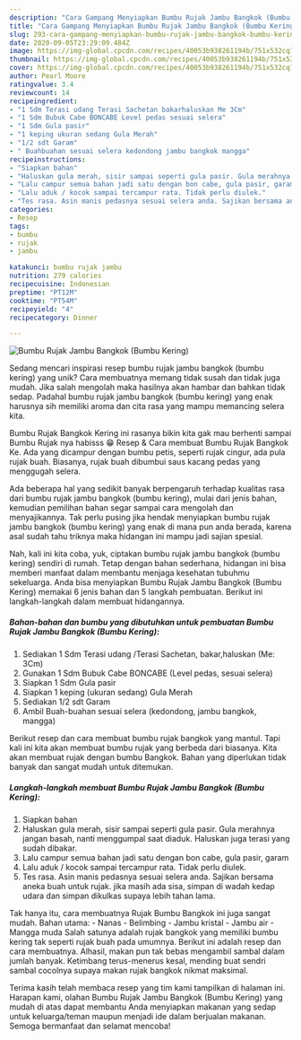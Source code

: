 ```yaml
---
description: "Cara Gampang Menyiapkan Bumbu Rujak Jambu Bangkok (Bumbu Kering), Sempurna"
title: "Cara Gampang Menyiapkan Bumbu Rujak Jambu Bangkok (Bumbu Kering), Sempurna"
slug: 293-cara-gampang-menyiapkan-bumbu-rujak-jambu-bangkok-bumbu-kering-sempurna
date: 2020-09-05T23:29:09.484Z
image: https://img-global.cpcdn.com/recipes/40053b938261194b/751x532cq70/bumbu-rujak-jambu-bangkok-bumbu-kering-foto-resep-utama.jpg
thumbnail: https://img-global.cpcdn.com/recipes/40053b938261194b/751x532cq70/bumbu-rujak-jambu-bangkok-bumbu-kering-foto-resep-utama.jpg
cover: https://img-global.cpcdn.com/recipes/40053b938261194b/751x532cq70/bumbu-rujak-jambu-bangkok-bumbu-kering-foto-resep-utama.jpg
author: Pearl Moore
ratingvalue: 3.4
reviewcount: 14
recipeingredient:
- "1 Sdm Terasi udang Terasi Sachetan bakarhaluskan Me 3Cm"
- "1 Sdm Bubuk Cabe BONCABE Level pedas sesuai selera"
- "1 Sdm Gula pasir"
- "1 keping ukuran sedang Gula Merah"
- "1/2 sdt Garam"
- " Buahbuahan sesuai selera kedondong jambu bangkok mangga"
recipeinstructions:
- "Siapkan bahan"
- "Haluskan gula merah, sisir sampai seperti gula pasir. Gula merahnya jangan basah, nanti menggumpal saat diaduk. Haluskan juga terasi yang sudah dibakar."
- "Lalu campur semua bahan jadi satu dengan bon cabe, gula pasir, garam"
- "Lalu aduk / kocok sampai tercampur rata. Tidak perlu diulek."
- "Tes rasa. Asin manis pedasnya sesuai selera anda. Sajikan bersama aneka buah untuk rujak. jika masih ada sisa, simpan di wadah kedap udara dan simpan dikulkas supaya lebih tahan lama."
categories:
- Resep
tags:
- bumbu
- rujak
- jambu

katakunci: bumbu rujak jambu 
nutrition: 279 calories
recipecuisine: Indonesian
preptime: "PT12M"
cooktime: "PT54M"
recipeyield: "4"
recipecategory: Dinner

---
```



![Bumbu Rujak Jambu Bangkok (Bumbu Kering)](https://img-global.cpcdn.com/recipes/40053b938261194b/751x532cq70/bumbu-rujak-jambu-bangkok-bumbu-kering-foto-resep-utama.jpg)

Sedang mencari inspirasi resep bumbu rujak jambu bangkok (bumbu kering) yang unik? Cara membuatnya memang tidak susah dan tidak juga mudah. Jika salah mengolah maka hasilnya akan hambar dan bahkan tidak sedap. Padahal bumbu rujak jambu bangkok (bumbu kering) yang enak harusnya sih memiliki aroma dan cita rasa yang mampu memancing selera kita.

Bumbu Rujak Bangkok Kering ini rasanya bikin kita gak mau berhenti sampai Bumbu Rujak nya habisss 😁 Resep &amp; Cara membuat Bumbu Rujak Bangkok Ke. Ada yang dicampur dengan bumbu petis, seperti rujak cingur, ada pula rujak buah. Biasanya, rujak buah dibumbui saus kacang pedas yang menggugah selera.

Ada beberapa hal yang sedikit banyak berpengaruh terhadap kualitas rasa dari bumbu rujak jambu bangkok (bumbu kering), mulai dari jenis bahan, kemudian pemilihan bahan segar sampai cara mengolah dan menyajikannya. Tak perlu pusing jika hendak menyiapkan bumbu rujak jambu bangkok (bumbu kering) yang enak di mana pun anda berada, karena asal sudah tahu triknya maka hidangan ini mampu jadi sajian spesial.


Nah, kali ini kita coba, yuk, ciptakan bumbu rujak jambu bangkok (bumbu kering) sendiri di rumah. Tetap dengan bahan sederhana, hidangan ini bisa memberi manfaat dalam membantu menjaga kesehatan tubuhmu sekeluarga. Anda bisa menyiapkan Bumbu Rujak Jambu Bangkok (Bumbu Kering) memakai 6 jenis bahan dan 5 langkah pembuatan. Berikut ini langkah-langkah dalam membuat hidangannya.

<!--inarticleads1-->

##### Bahan-bahan dan bumbu yang dibutuhkan untuk pembuatan Bumbu Rujak Jambu Bangkok (Bumbu Kering):

1. Sediakan 1 Sdm Terasi udang /Terasi Sachetan, bakar,haluskan (Me: 3Cm)
1. Gunakan 1 Sdm Bubuk Cabe BONCABE (Level pedas, sesuai selera)
1. Siapkan 1 Sdm Gula pasir
1. Siapkan 1 keping (ukuran sedang) Gula Merah
1. Sediakan 1/2 sdt Garam
1. Ambil  Buah-buahan sesuai selera (kedondong, jambu bangkok, mangga)


Berikut resep dan cara membuat bumbu rujak bangkok yang mantul. Tapi kali ini kita akan membuat bumbu rujak yang berbeda dari biasanya. Kita akan membuat rujak dengan bumbu Bangkok. Bahan yang diperlukan tidak banyak dan sangat mudah untuk ditemukan. 

<!--inarticleads2-->

##### Langkah-langkah membuat Bumbu Rujak Jambu Bangkok (Bumbu Kering):

1. Siapkan bahan
1. Haluskan gula merah, sisir sampai seperti gula pasir. Gula merahnya jangan basah, nanti menggumpal saat diaduk. Haluskan juga terasi yang sudah dibakar.
1. Lalu campur semua bahan jadi satu dengan bon cabe, gula pasir, garam
1. Lalu aduk / kocok sampai tercampur rata. Tidak perlu diulek.
1. Tes rasa. Asin manis pedasnya sesuai selera anda. Sajikan bersama aneka buah untuk rujak. jika masih ada sisa, simpan di wadah kedap udara dan simpan dikulkas supaya lebih tahan lama.


Tak hanya itu, cara membuatnya Rujak Bumbu Bangkok ini juga sangat mudah. Bahan utama: - Nanas - Belimbing - Jambu kristal - Jambu air - Mangga muda Salah satunya adalah rujak bangkok yang memiliki bumbu kering tak seperti rujak buah pada umumnya. Berikut ini adalah resep dan cara membuatnya. Alhasil, makan pun tak bebas mengambil sambal dalam jumlah banyak. Ketimbang terus-menerus kesal, mending buat sendri sambal cocolnya supaya makan rujak bangkok nikmat maksimal. 

Terima kasih telah membaca resep yang tim kami tampilkan di halaman ini. Harapan kami, olahan Bumbu Rujak Jambu Bangkok (Bumbu Kering) yang mudah di atas dapat membantu Anda menyiapkan makanan yang sedap untuk keluarga/teman maupun menjadi ide dalam berjualan makanan. Semoga bermanfaat dan selamat mencoba!
